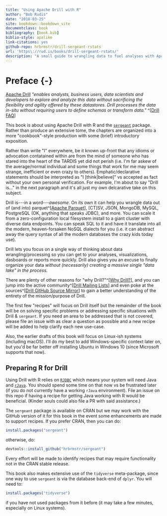 ```yaml
--- 
title: "Using Apache Drill with R"
author: "Bob Rudis"
date: "2018-03-25"
site: bookdown::bookdown_site
documentclass: book
bibliography: [book.bib]
biblio-style: apalike
link-citations: yes
github-repo: hrbrmstr/drill-sergeant-rstats
url: 'https\://rud.is/books/drill-sergeant-rstats/'
description: "A small guide to wrangling data to fuel analyses with Apache Drill and R"
---
```


# Preface {-}

[Apache Drill](https://drill.apache.org/) _"enables analysts, business users, data scientists and developers to explore and analyze this data without sacrificing the flexibility and agility offered by these datastores. Drill processes the data in-situ without requiring users to define schemas or transform data."_ ^[[Drill FAQ](https://drill.apache.org/faq/)]

This book is about using Apache Drill with R and the [`sergeant`](https://github.com/hrbrmstr/sergeant) package. Rather than produce an extensive tome, the chapters are organized into a more "cookbook"-style production with some (brief) introductory exposition.

Rather than write "I" everywhere, be it known up-front that any idioms or advocation contatained within are from the mind of someone who has stared into the heart of the TARDIS yet did not perish (i.e. I'm far askew of the average/normal individual and some things that work for me may seem strange, inefficient or even crazy to others). Emphatic/declarative statements should be interpreted as "I [think|believe]" vs accepted as fact without your own personal verification. For example, I'm about to say "Drill is&hellip;" in the next paragraph and it's all just my own delcarative take on this subject.

Drill is---in a word---_awesome_. On its own it can help you wrangle data out of (and into) parquet^[[Apache Parquet](https://parquet.apache.org/)], [CT]SV, JSON, MongoDB, MySQL, PostgreSQL (OK, anything that speaks JDBC), and more. You can scale it from a zero-configuration local filesystem install to a giant cluster with diverse data endpoints. You can speak SQL to it and have it translate into all the modern, heaven-forsaken NoSQL dialects for you (i.e. it can abstract away the query syntax of all the modern databases the crazy kids today use).

Drill lets you focus on a single way of thinking about data wrangling/processing so you can get to your analyses, visualizations, dasboards or reports more quickly. Drill also gives you an excuse to finally organize your data _without (necessarily) creating a massive single "data lake" in the process_. 

There are plenty of other reasons for "why Drill?"^[[Why Drill?](https://drill.apache.org/docs/why-drill/)], and you can jump into the active community^[[Drill Mailing Lists](https://drill.apache.org/mailinglists/)]  and even poke at the sources^[[Drill GitHub Source Mirror](https://github.com/apache/drill)] to gain a better understanding of the entirety of the mission/purpose of Drill.

The first few "recipes" will focus on Drill itself but the remainder of the book will be on solving specific problems or addressing specific situations with Drill & `sergeant`. If you need an area to be addressed that is not covered, please file an issue with as clear a question as possible and a new recipe will be added to help clarify each new use-case.

Also, the earlier drafts of this book will focus on Linux-ish systems (including macOS). I'll do my best to add Windows-specific context later on, but you'd be far better off installing Ubuntu in Windows 10 (since Microsoft supports that now).

## Preparing R for Drill

Using Drill with R relies on [`RJDBC`](https://www.rforge.net/RJDBC/) which means your system will need Java and [`rJava`](https://CRAN.R-project.org/package=rJava). You should spend some time on that now vs be frustrated later (if you do not currently have a working `rJava` environment). File an issue on this repo if having a recipe for getting Java working with R would be beneficial. (Kinder souls could also file a PR with said assistance.)

The `sergeant` package is available on CRAN but we may work with the GitHub version of it for this book in the event some enhancements are made to support recipes. If you prefer CRAN, then you can do:


```r
install.packages("sergeant")
```

otherwise, do:


```r
devtools::install_github("hrbrmstr/sergeant")
```

Every effort will be made to identify recipes that may require functionality not in the CRAN stable release.

This book also makes extensive use of the `tidyverse` meta-package, since one way to use `sergeant` is via the database back-end of `dplyr`. You will need to:


```r
install.packages("tidyverse")
```

if you have not used packages from it before (it may take a few minutes, especially on Linux systems).

